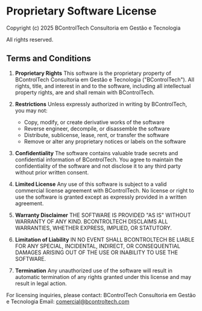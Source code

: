 # Proprietary Software License

Copyright (c) 2025 BControlTech Consultoria em Gestão e Tecnologia

All rights reserved.

## Terms and Conditions

1. **Proprietary Rights**
   This software is the proprietary property of BControlTech Consultoria em Gestão e Tecnologia ("BControlTech"). All rights, title, and interest in and to the software, including all intellectual property rights, are and shall remain with BControlTech.

2. **Restrictions**
   Unless expressly authorized in writing by BControlTech, you may not:
   - Copy, modify, or create derivative works of the software
   - Reverse engineer, decompile, or disassemble the software
   - Distribute, sublicense, lease, rent, or transfer the software
   - Remove or alter any proprietary notices or labels on the software

3. **Confidentiality**
   The software contains valuable trade secrets and confidential information of BControlTech. You agree to maintain the confidentiality of the software and not disclose it to any third party without prior written consent.

4. **Limited License**
   Any use of this software is subject to a valid commercial license agreement with BControlTech. No license or right to use the software is granted except as expressly provided in a written agreement.

5. **Warranty Disclaimer**
   THE SOFTWARE IS PROVIDED "AS IS" WITHOUT WARRANTY OF ANY KIND. BCONTROLTECH DISCLAIMS ALL WARRANTIES, WHETHER EXPRESS, IMPLIED, OR STATUTORY.

6. **Limitation of Liability**
   IN NO EVENT SHALL BCONTROLTECH BE LIABLE FOR ANY SPECIAL, INCIDENTAL, INDIRECT, OR CONSEQUENTIAL DAMAGES ARISING OUT OF THE USE OR INABILITY TO USE THE SOFTWARE.

7. **Termination**
   Any unauthorized use of the software will result in automatic termination of any rights granted under this license and may result in legal action.

For licensing inquiries, please contact:
BControlTech Consultoria em Gestão e Tecnologia
Email: comercial@bcontroltech.com

